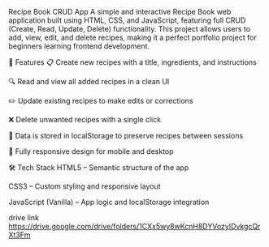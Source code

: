 
 Recipe Book CRUD App
A simple and interactive Recipe Book web application built using HTML, CSS, and JavaScript, featuring full CRUD (Create, Read, Update, Delete) functionality. This project allows users to add, view, edit, and delete recipes, making it a perfect portfolio project for beginners learning frontend development.

🚀 Features
📋 Create new recipes with a title, ingredients, and instructions

🔍 Read and view all added recipes in a clean UI

✏️ Update existing recipes to make edits or corrections

❌ Delete unwanted recipes with a single click

💾 Data is stored in localStorage to preserve recipes between sessions

📱 Fully responsive design for mobile and desktop

🛠️ Tech Stack
HTML5 – Semantic structure of the app

CSS3 – Custom styling and responsive layout

JavaScript (Vanilla) – App logic and localStorage integration


drive link https://drive.google.com/drive/folders/1CXx5wy8wKcnH8DYVozyIDvkgcQrXt3Fm
